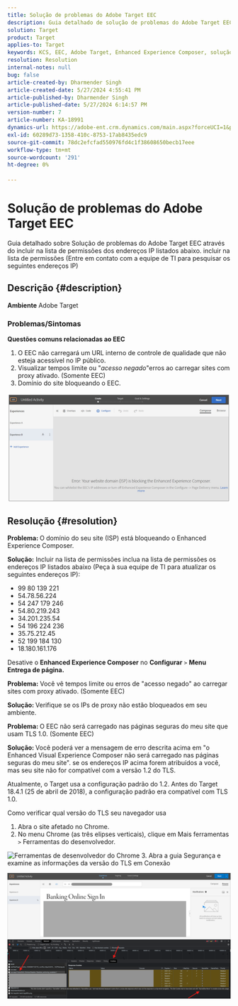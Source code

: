 ```yaml
---
title: Solução de problemas do Adobe Target EEC
description: Guia detalhado de solução de problemas do Adobe Target EEC
solution: Target
product: Target
applies-to: Target
keywords: KCS, EEC, Adobe Target, Enhanced Experience Composer, solução de problemas
resolution: Resolution
internal-notes: null
bug: false
article-created-by: Dharmender Singh
article-created-date: 5/27/2024 4:55:41 PM
article-published-by: Dharmender Singh
article-published-date: 5/27/2024 6:14:57 PM
version-number: 7
article-number: KA-18991
dynamics-url: https://adobe-ent.crm.dynamics.com/main.aspx?forceUCI=1&pagetype=entityrecord&etn=knowledgearticle&id=00f6b9ef-491c-ef11-840b-6045bd034c54
exl-id: 60289d73-1358-410c-8753-17ab8435edc9
source-git-commit: 78dc2efcfad550976fd4c1f38608650becb17eee
workflow-type: tm+mt
source-wordcount: '291'
ht-degree: 0%

---
```


# Solução de problemas do Adobe Target EEC


Guia detalhado sobre Solução de problemas do Adobe Target EEC através do incluir na lista de permissões dos endereços IP listados abaixo. incluir na lista de permissões (Entre em contato com a equipe de TI para pesquisar os seguintes endereços IP)

## Descrição {#description}


<b>Ambiente</b>
Adobe Target

### Problemas/Sintomas

<b>Questões comuns relacionadas ao EEC</b>
1. O EEC não carregará um URL interno de controle de qualidade que não esteja acessível no IP público.
2. Visualizar tempos limite ou &quot;*acesso negado*&quot;erros ao carregar sites com proxy ativado. (Somente EEC)
3. Domínio do site bloqueando o EEC.

![](assets/___02f6b9ef-491c-ef11-840b-6045bd034c54___.png)


## Resolução {#resolution}


<b>Problema: </b>O domínio do seu site (ISP) está bloqueando o Enhanced Experience Composer.

<b>Solução:</b> Incluir na lista de permissões inclua na lista de permissões os endereços IP listados abaixo (Peça à sua equipe de TI para atualizar os seguintes endereços IP):

- 99 80 139 221
- 54.78.56.224
- 54 247 179 246
- 54.80.219.243
- 34.201.235.54
- 54 196 224 236
- 35.75.212.45
- 52 199 184 130
- 18.180.161.176


Desative o <b>Enhanced Experience Composer</b> no <b>Configurar</b> `>` <b> Menu Entrega de página.</b>





<b>Problema:</b> Você vê tempos limite ou erros de &quot;acesso negado&quot; ao carregar sites com proxy ativado. (Somente EEC)

<b>Solução: </b>Verifique se os IPs de proxy não estão bloqueados em seu ambiente.



<b>Problema: </b>O EEC não será carregado nas páginas seguras do meu site que usam TLS 1.0. (Somente EEC)

<b>Solução: </b>Você poderá ver a mensagem de erro descrita acima em &quot;o Enhanced Visual Experience Composer não será carregado nas páginas seguras do meu site&quot;. se os endereços IP acima forem atribuídos a você, mas seu site não for compatível com a versão 1.2 do TLS.

Atualmente, o Target usa a configuração padrão do 1.2. Antes do Target 18.4.1 (25 de abril de 2018), a configuração padrão era compatível com TLS 1.0.

Como verificar qual versão do TLS seu navegador usa
1. Abra o site afetado no Chrome.
2. No menu Chrome (as três elipses verticais), clique em Mais ferramentas `>`  Ferramentas do desenvolvedor.

![Ferramentas de desenvolvedor do Chrome](https://experienceleague.adobe.com/docs/target/assets/chrome-developer-tools.png?lang=en)
3. Abra a guia Segurança e examine as informações da versão do TLS em Conexão

![](assets/86ad6c3a-541c-ef11-840b-6045bd034c54.png)
